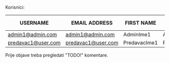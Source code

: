 Korisnici:

| USERNAME           | EMAIL ADDRESS      | FIRST NAME   | LAST NAME        | STAFF STATUS | PASSWORD |
|--------------------|--------------------|--------------|------------------|--------------|----------|
| admin1@admin.com   | admin1@admin.com   | AdminIme1    | AdminPrezime1    | Yes          | 1        |
| predavac1@user.com | predavac1@user.com | PredavacIme1 | PredavacPrezime1 | No           | 1        |

Prije objave treba pregledati "TODO!" komentare.